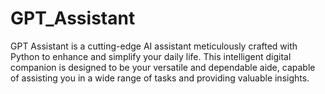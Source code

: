 # GPT_Assistant
GPT Assistant is a cutting-edge AI assistant meticulously crafted with Python to enhance and simplify your daily life. This intelligent digital companion is designed to be your versatile and dependable aide, capable of assisting you in a wide range of tasks and providing valuable insights.
